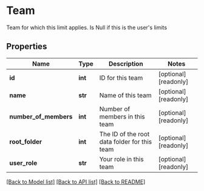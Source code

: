 # Team

Team for which this limit applies. Is Null if this is the user's limits
## Properties
Name | Type | Description | Notes
------------ | ------------- | ------------- | -------------
**id** | **int** | ID for this team | [optional] [readonly] 
**name** | **str** | Name of this team | [optional] [readonly] 
**number_of_members** | **int** | Number of members in this team | [optional] [readonly] 
**root_folder** | **int** | The ID of the root data folder for this team | [optional] [readonly] 
**user_role** | **str** | Your role in this team | [optional] [readonly] 

[[Back to Model list]](../README.md#documentation-for-models) [[Back to API list]](../README.md#documentation-for-api-endpoints) [[Back to README]](../README.md)


